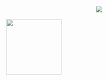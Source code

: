 
<!-- If you enjoyed this, please consider giving a star to the repository on my GitHub profile. -->

  <!-- Welcome -->
<h1  align="center">
  <img src="https://readme-typing-svg.herokuapp.com/?font=Roboto&weight=900&size=65=true&vCenter=true&width=250&height=100&duration=3000&color=B3B3B3&lines=Hi+There!+👋;+I'm+Alexander+López!;" />  
</h1>

  <!-- Profile Picture -->
<img align="left" height="150" src="https://i.giphy.com/media/v1.Y2lkPTc5MGI3NjExNjV4N2FrZnM1dmxoMTF3ZGdodzY5aXRjODhhc24yaW90Y3hhZ2I4OSZlcD12MV9pbnRlcm5hbF9naWZfYnlfaWQmY3Q9Zw/QDjpIL6oNCVZ4qzGs7/giphy.webp"/>
